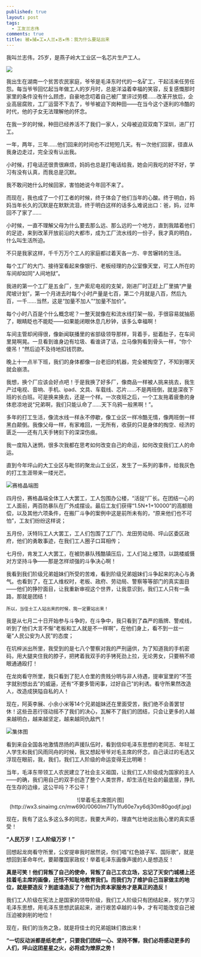 ```yaml
---
published: true
layout: post
tags:
  - 工友兰志伟
comments: true
title: 被★捕★工★人兰★志★伟：我为什么要站出来
---
```


我叫兰志伟，25岁，是燕子岭大工业区一名芯片生产工人。

![](http://wx3.sinaimg.cn/mw690/0060lm7Tly1fu606s1n14j31kw16oas5.jpg)

我出生在湖南一个贫苦农民家庭，爷爷是毛泽东时代的一名矿工，干起活来任劳任怨。每当爷爷回忆起当年做工人的岁月时，总是洋溢着幸福的笑容，反复感慨那时家里的条件没有什么顾虑，自豪地念叨着自己被厂里评过劳模……改革开放后，企业高层腐败，工厂运营不下去了，爷爷被迫下岗种田——在当今这个逐利的冷酷的时代，他的子女无法理解他的怀念。

在我一岁的时候，种田已经养活不了我们一家人，父母被迫双双南下深圳，进厂打工。

一年，两年，三年……他们回来的时间也不过短短几天。有一次他们回家，径直从我身边走过，完全没有认出我。

小时候，打电话还很贵很麻烦，妈妈也总是打电话给我，她会问我吃的好不好，学习有没有认真，而我总是沉默。

我不敢问她什么时候回家，害怕她说今年回不来了。

而现在，我也成了一个打工者的时候，终于体会了他们当年的心酸。终于明白，妈妈当年长久的沉默是在默默流泪，终于明白这样的话多么难说出口：爸，妈，过年回不了家了……



小时候，一直不理解父母为什么要去那么远、那么远的一个地方，直到我踏着他们的足迹，来到改革开放前沿的大都市，成为工厂流水线的一份子，我才真的明白，什么叫生活所迫。

不只是我家这样，千千万万个工人的家庭都过着天各一方、辛苦辗转的生活。

每个工厂的大门、接待室看起来像银行、老板经理的办公室像天堂，可工人所在的车间却如同“人间地狱”。

我进的第一个工厂是五金厂，生产索尼电视的支架，刚进厂时正赶上厂里搞“产量爬坡计划”，第一个月进去时每个小时产量是七百，第二个月就是八百，然后九百，一千……当然，这是“加量不加人”“加量不加价”。

每个小时八百是个什么概念呢？一整天就像在和流水线打架一般，手很容易就抽筋了，眼睛眨也不能眨——如果能闭眼休息几秒钟，该多么幸福啊！

车间主管却闲得很，像新闻联播里的省部级领导那样，背着手，挺着肚子，在车间里晃啊晃。一旦看到谁身边有垃圾、看谁讲了话，立马像狗看到骨头一样，“你个傻吊！”然后迫不及待地扣钱罚款。

晚上十一点半下班，我们的身体都像一台老旧的机器，完全被掏空了，不知到哪天就会崩溃。

我想，换个厂应该会好点吧！于是我换了好多厂，像商品一样被人挑来挑去，我生产过电视、音响、手机、ipad、文具、车载线、芯片……不是两班倒，就是深夜下班的长白班。可是换来换去，还是一个样。一次夜班之后，一个工友拖着疲惫的身体悲凉地说“兄弟啊，我们只能认命了……天下乌鸦一般黑啊！”。

多年的打工生活，像流水线一样永不停歇，像工业区一样冷酷无情，像两班倒一样黑白颠倒。我像父母一样，有家难回，一无所有，收获的只是身体的掏空、经济的匮乏——还有几天手铐刻下的深深伤痕。



我一度陷入迷惘，很多次我都在思考如何改变自己的命运，如何改变我们工人的命运。

直到今年坪山的大工业区与毗邻的聚龙山工业区，发生了一系列的事件，给我灰色的打工生涯带来一缕光芒。

![赛格晶端图](http://wx1.sinaimg.cn/mw690/0060lm7Tly1fu606ga2qhj308s066t8p.jpg)

四月份，赛格晶端全体工人大罢工，工人包围办公楼，“活捉”厂长。在团结一心的工人面前，两百防暴队在厂外成摆设。最后工友们获得“1.5N+1+10000”的高额赔偿，以及其他六项条件，在搬厂斗争的案例中这是前所未有的，“原来他们也不可怕”，工友们纷纷这样说；

五月份，沃特玛工人大罢工，工人们包围了工厂门、龙田劳动局、坪山区委区政府，他们的勇敢事迹，在我们工人圈子口耳相传；

七月份，肯发工人大罢工，在被防暴队残酷镇压后，工人们站上楼顶，以跳楼威慑对方坚持斗争——那是怎样顽强的斗争决心啊！ 

我看到我们阶级兄弟姐妹们所受的苦难，看到阶级兄弟姐妹们斗争起来的决心与勇气。也看到了，在工人维权时，老板、政府、劳动局、警察等等部门的真实面目——他们的狰狞面目，让我重新审视这个世界，让我意识到，我们工人只有一条路，那就是团结！

    所以，当佳士工人站出来的时候，我一定要站出来！

我是从七月二十日开始参与斗争的，在斗争中，我只看到了森严的盾牌、警戒线，听到了他们大言不惭“老板和工人就是不一样啊”，在他们身上，看不到一丝一毫“人民公安为人民”的态度；

在坑梓派出所里，我受到的是七八个警察对我的严刑逼供，为了知道我的手机密码，用大腿夹住我的脖子，把拷着我双手的手铐死劲上拉，无论男女，只要稍不顺眼通通殴打！

在龙岗看守所里，我只看到了犯人仓里的贵贱分明与非人待遇，提审室里的“不签字就别想出去”的威逼，还有“不要多管闲事，过好自己”的利诱。看守所果然改造人，改造成狭隘自私的人！

现在，阿英李展、小余小米等14个兄弟姐妹还在里面受苦，我们绝不会善罢甘休！这些丑恶行径动摇不了我们的决心，瓦解不了我们的团结，只会让更多的人越来越明白，越来越坚定，越来越同仇敌忾！

![集体图](http://wx1.sinaimg.cn/mw690/0060lm7Tly1fu606py8ijj31kw16o7pg.jpg)

看到来自全国各地激情昂扬的声援队伍时，看到信仰毛泽东思想的老同志、年轻工人学生和我们风雨同舟的时候，我又想起爷爷对毛主席的怀念，自己读过的毛选又浮现在眼前，我，我们，我们工人阶级的命运变得无比明晰！

当年，毛泽东带领工人农民建立了社会主义祖国，让我们工人阶级成为国家的主人——的确，我们用自己的双手创造了整个人类世界，却生活在社会的最底层，挣扎在生存的边缘，这公平吗？不公平！

<p align="center">![举着毛主席图片图](http://wx3.sinaimg.cn/mw690/0060lm7Tly1fu60e7xy6dj30m80godjf.jpg)</p>

现在，我有了这么多这么多的同志，我要大声的，理直气壮地说出我心里的真实感受！

**“人民万岁！工人阶级万岁！”**

回想起龙岗看守所里，公安提审我时居然说，你们唱“红色娘子军、国际歌”，就是想回到革命年代，要颠覆国家政权！举着毛泽东画像声援的人是想造反！

**真是可笑！他们背叛了自己的使命，背叛了自己工农立场，忘记了天安门城楼上还挂着毛主席的画像，还恬不知耻地教育我们。而我们为了维护自己当家做主的地位，就是要造反？到底谁造反了？他们为资本家服务才是真正的造反！**

我们工人阶级在宪法上是国家的领导阶级，我们工人阶级只有团结起来，努力学习毛泽东思想，用毛泽东思想武装起来，进行艰苦卓越的斗争，才有可能改变自己被压迫被剥削的地位！

现在，我们的当务之急，就是将佳士的兄弟姐妹们救出来！

**“一切反动派都是纸老虎”，只要我们团结一心、坚持不懈，我们必将感动更多的人们，坪山这团星星之火，必将成为燎原之势！**

